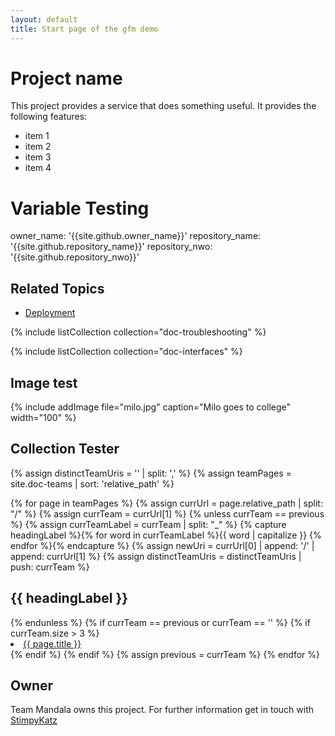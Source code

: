 ```yaml
---
layout: default
title: Start page of the gfm demo
---
```


# Project name
This project provides a service that does something useful. It provides the following features:

* item 1
* item 2
* item 3
* item 4

# Variable Testing
owner_name: '{{site.github.owner_name}}'
repository_name: '{{site.github.repository_name}}'
repository_nwo: '{{site.github.repository_nwo}}'


## Related Topics
* [Deployment](deployment.html)

{% include listCollection collection="doc-troubleshooting" %}

{% include listCollection collection="doc-interfaces" %}

## Image test
{% include addImage file="milo.jpg" caption="Milo goes to college" width="100" %}

## Collection Tester
{% assign distinctTeamUris = '' | split: ',' %}
{% assign teamPages = site.doc-teams | sort: 'relative_path' %}

{% for page in teamPages %}
 {% assign currUrl = page.relative_path | split: "/" %}
 {% assign currTeam = currUrl[1] %}
 {% unless currTeam == previous %}
  {% assign currTeamLabel = currTeam | split: "_" %}
  {% capture headingLabel %}{% for word in currTeamLabel %}{{ word | capitalize }} {% endfor %}{% endcapture %}
  {% assign newUri = currUrl[0] | append: '/' | append: currUrl[1] %}
  {% assign distinctTeamUris = distinctTeamUris | push: currTeam %}
  <h2 id="{{ currTeam }}">{{ headingLabel }}</h2>  
 {% endunless %}
 {% if currTeam == previous or currTeam == '' %}
   {% if currTeam.size > 3 %}
   <li>
   <a href="{{ site.baseurl }}{{ page.url }}">{{ page.title }}</a>		
   </li>
   {% endif %}
 {% endif %}
 {% assign previous = currTeam %}
{% endfor %}


## Owner
Team Mandala owns this project. For further information get in touch with [StimpyKatz](https://github.com/StimpyKatz)